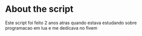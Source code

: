# About the script 

Este script foi feito 2 anos atras quando estava estudando sobre programacao em lua e me dedicava no fivem 


